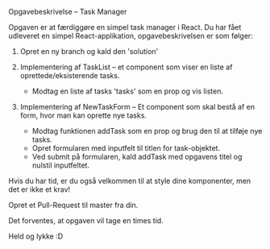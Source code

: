 Opgavebeskrivelse – Task Manager

Opgaven er at færdiggøre en simpel task manager i React. Du har fået udleveret en simpel React-applikation, opgavebeskrivelsen er som følger:

1. Opret en ny branch og kald den 'solution'

2. Implementering af TaskList – et component som viser en liste af oprettede/eksisterende tasks.
    - Modtag en liste af tasks 'tasks' som en prop og vis listen.

3. Implementering af NewTaskForm – Et component som skal bestå af en form, hvor man kan oprette nye tasks.
    - Modtag funktionen addTask som en prop og brug den til at tilføje nye tasks.
    - Opret formularen med inputfelt til titlen for task-objektet.
    - Ved submit på formularen, kald addTask med opgavens titel og nulstil inputfeltet.

Hvis du har tid, er du også velkommen til at style dine komponenter, men det er ikke et krav!

Opret et Pull-Request til master fra din.

Det forventes, at opgaven vil tage en times tid.

Held og lykke :D